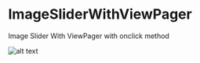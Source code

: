 # ImageSliderWithViewPager
Image Slider With ViewPager with onclick method
<p><img src="https://github.com/developerankitkumar/ImageSliderWithViewPager/blob/master/Screenshots/Preview.gif" alt="alt text" style="max-width:50%"></p>
